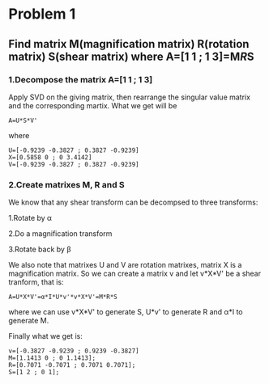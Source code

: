 # Problem 1

## Find matrix M(magnification matrix) R(rotation matrix) S(shear matrix) where A=[1 1 ; 1 3]=M*R*S

### 1.Decompose the matrix A=[1 1 ; 1 3]

Apply SVD on the giving matrix, then rearrange the singular value matrix and the corresponding martix. What we get will be
```
A=U*S*V'
```
where 
```
U=[-0.9239 -0.3827 ; 0.3827 -0.9239]
X=[0.5858 0 ; 0 3.4142]
V=[-0.9239 -0.3827 ; 0.3827 -0.9239]
```

### 2.Create matrixes M, R and S

We know that any shear transform can be decompsed to three transforms:

1.Rotate by &alpha;

2.Do a magnification transform

3.Rotate back by &beta; 

We also note that matrixes U and V are rotation matrixes, matrix X is a magnification matrix. So we can create a matrix v and let v\*X\*V' be a shear tranform, that is:
```
A=U*X*V'=α*I*U*v'*v*X*V'=M*R*S
```
where we can use v\*X\*V' to generate S, U*v' to generate R and &alpha;*I to generate M.

Finally what we get is:
```
v=[-0.3827 -0.9239 ; 0.9239 -0.3827]
M=[1.1413 0 ; 0 1.1413];
R=[0.7071 -0.7071 ; 0.7071 0.7071];
S=[1 2 ; 0 1];
```    